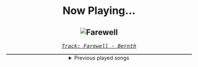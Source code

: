 <div align="center"> 
<h1>Now Playing...</h1>

![Farewell](https://i.scdn.co/image/ab67616d00001e028e2d175da623292ff82ff6db)
--
_<samp><a href="https://open.spotify.com/track/7CIznPJ8AsdNZAQwVtqAq3">Track: Farewell - Bernth</a></samp>_

<div style="border: 1px #4B5054 solid"></div>
<details>
  <summary>
    Previous played songs
  </summary>
  <table>
    <thead>
      <tr>
        <th>
          Artist
        </th>
        <th>
          Song
        </th>
        <th>
          Link
        </th>
      </tr>
    </thead>
    <tbody>
      <tr><td>Bernth</td><td>Farewell</td><td><a href="https://open.spotify.com/track/7CIznPJ8AsdNZAQwVtqAq3">https://open.spotify.com/track/7CIznPJ8AsdNZAQwVtqAq3</a></td></tr><tr><td>Bernth</td><td>Rampage</td><td><a href="https://open.spotify.com/track/7x7zoukjRexSDEFRF9gWSr">https://open.spotify.com/track/7x7zoukjRexSDEFRF9gWSr</a></td></tr><tr><td>Maroon</td><td>Wake Up In Hell</td><td><a href="https://open.spotify.com/track/55r4tqBz3DfryGFh33PPnz">https://open.spotify.com/track/55r4tqBz3DfryGFh33PPnz</a></td></tr><tr><td>REGEN</td><td>Großartig</td><td><a href="https://open.spotify.com/track/2dbXDbcqfIREx8npGAp84g">https://open.spotify.com/track/2dbXDbcqfIREx8npGAp84g</a></td></tr><tr><td>REGEN</td><td>Angst</td><td><a href="https://open.spotify.com/track/2yNJAl2dh2jYRMsl5JfsRr">https://open.spotify.com/track/2yNJAl2dh2jYRMsl5JfsRr</a></td></tr><tr><td>REGEN</td><td>Geltungsdrang</td><td><a href="https://open.spotify.com/track/505SCF1M9caDL0orc8TziE">https://open.spotify.com/track/505SCF1M9caDL0orc8TziE</a></td></tr><tr><td>Morgana</td><td>Schwarm</td><td><a href="https://open.spotify.com/track/3KiANrzozsktALYFjS3SnN">https://open.spotify.com/track/3KiANrzozsktALYFjS3SnN</a></td></tr><tr><td>Shiro SAGISU</td><td>1130 TYBW full orchestra choir</td><td><a href="https://open.spotify.com/track/2fu4MJym740h2HZrAglZBW">https://open.spotify.com/track/2fu4MJym740h2HZrAglZBW</a></td></tr><tr><td>Shiro SAGISU</td><td>Cello solo by Martin Loveday</td><td><a href="https://open.spotify.com/track/7iQw2d1Tr7n4KOErDnWaHX">https://open.spotify.com/track/7iQw2d1Tr7n4KOErDnWaHX</a></td></tr><tr><td>Shiro SAGISU</td><td>34 to 74 TYBW full orchestra choir</td><td><a href="https://open.spotify.com/track/59mfoZMhfo8jZPdILtQCW1">https://open.spotify.com/track/59mfoZMhfo8jZPdILtQCW1</a></td></tr><tr><td>Shiro SAGISU</td><td>1142 TYBW full orchestra choir</td><td><a href="https://open.spotify.com/track/4dkyT7QY0aNcf6mKJD9yBk">https://open.spotify.com/track/4dkyT7QY0aNcf6mKJD9yBk</a></td></tr><tr><td>Shiro SAGISU</td><td>1130 TYBW full orchestra choir</td><td><a href="https://open.spotify.com/track/2fu4MJym740h2HZrAglZBW">https://open.spotify.com/track/2fu4MJym740h2HZrAglZBW</a></td></tr><tr><td>Siamese</td><td>Through My Head</td><td><a href="https://open.spotify.com/track/4IxfCx0FVapmhoUiUCt0uP">https://open.spotify.com/track/4IxfCx0FVapmhoUiUCt0uP</a></td></tr><tr><td>Alice In Chains</td><td>Would? (2022 Remaster)</td><td><a href="https://open.spotify.com/track/5sFDReWLrZHLFZFjHsjUTS">https://open.spotify.com/track/5sFDReWLrZHLFZFjHsjUTS</a></td></tr><tr><td>Siamese</td><td>This Is Not A Song</td><td><a href="https://open.spotify.com/track/3mG4OnfqKATk4xkfwMci1q">https://open.spotify.com/track/3mG4OnfqKATk4xkfwMci1q</a></td></tr><tr><td>Breaking Benjamin</td><td>Hopeless</td><td><a href="https://open.spotify.com/track/2c2UTSuyPbEmxWyTOMwjON">https://open.spotify.com/track/2c2UTSuyPbEmxWyTOMwjON</a></td></tr><tr><td>Breaking Benjamin</td><td>Breaking the Silence</td><td><a href="https://open.spotify.com/track/6AGQ7pKkcnc6RVjtARt1ph">https://open.spotify.com/track/6AGQ7pKkcnc6RVjtARt1ph</a></td></tr><tr><td>Breaking Benjamin</td><td>Breath</td><td><a href="https://open.spotify.com/track/4JXfNOePhdgMOI7KZ1L25U">https://open.spotify.com/track/4JXfNOePhdgMOI7KZ1L25U</a></td></tr><tr><td>Siamese</td><td>Through My Head</td><td><a href="https://open.spotify.com/track/4IxfCx0FVapmhoUiUCt0uP">https://open.spotify.com/track/4IxfCx0FVapmhoUiUCt0uP</a></td></tr><tr><td>Alice In Chains</td><td>Would? (2022 Remaster)</td><td><a href="https://open.spotify.com/track/5sFDReWLrZHLFZFjHsjUTS">https://open.spotify.com/track/5sFDReWLrZHLFZFjHsjUTS</a></td></tr>
    </tbody>
  </table>
</details>

</div>
